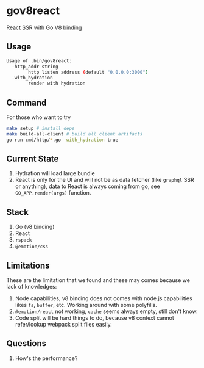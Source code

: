 # gov8react

React SSR with Go V8 binding

## Usage
```sh
Usage of .bin/gov8react:
  -http_addr string
        http listen address (default "0.0.0.0:3000")
  -with_hydration
        render with hydration
```

## Command
For those who want to try
```sh
make setup # install deps
make build-all-client # build all client artifacts
go run cmd/http/*.go -with_hydration true
```

## Current State
1. Hydration will load large bundle
2. React is only for the UI and will not be as data fetcher (like `graphql` SSR or anything), data to React is always coming from go, see `GO_APP.render(args)` function.

## Stack
1. Go (v8 binding)
2. React
3. `rspack`
4. `@emotion/css`

## Limitations
These are the limitation that we found and these may comes because we lack of knowledges:
1. Node capabilities, v8 binding does not comes with node.js capabilities likes `fs`, `buffer`, etc. Working around with some polyfills.
2. `@emotion/react` not working, `cache` seems always empty, still don't know.
3. Code split will be hard things to do, because v8 context cannot refer/lookup webpack split files easily.

## Questions
1. How's the performance?
